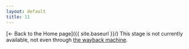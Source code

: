 ```yaml
---
layout: default
title: 11
---
```

[← Back to the Home page]({{ site.baseurl }}/)
This stage is not currently available, not even through [the wayback machine](https://web.archive.org/). 